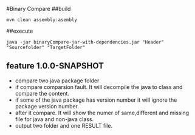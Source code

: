 #Binary Compare
##build
```
mvn clean assembly:asembly
```
##execute
```
java -jar binaryCompare-jar-with-dependencies.jar "Header" "Sourcefolder" "TargetFolder"
```

## feature 1.0.0-SNAPSHOT
* compare two java package folder
* if compare comparsion fault. It will decompile the java to class and compare the content.
* if some of the java package has version number it will ignore the package version number.
* after it compare. It will show the numer of same,different and missing file for java and non-java class.
* output two folder and one RESULT file.




